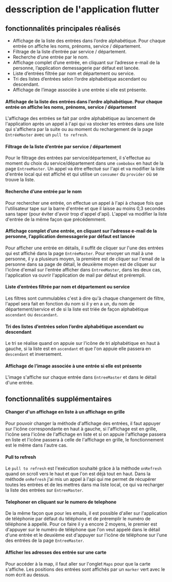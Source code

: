 # desscription de l'application flutter

## fonctionnalités principales réalisés

- Affichage de la liste des entrées dans l’ordre alphabétique. Pour chaque entrée on affiche les noms, prénoms, service / département.
- Filtrage de la liste d’entrée par service / département.
- Recherche d’une entrée par le nom.
- Affichage complet d’une entrée, en cliquant sur l’adresse e-mail de la personne, l’application demessagerie par défaut est lancée.
- Liste d’entrées filtrée par nom et département ou service.
- Tri des listes d’entrées selon l’ordre alphabétique ascendant ou descendant.
- Affichage de l’image associée à une entrée si elle est présente.

#### Affichage de la liste des entrées dans l’ordre alphabétique. Pour chaque entrée on affiche les noms, prénoms, service / département

L'affichage des entrées se fait par ordre alphabétique au lancement de l'application après un appel à l'api qui va stocker les entrées dans une liste qui s'affichera par la suite ou au moment du rechargement de la page `EntréeMaster` avec un `pull to refresh`.

#### Filtrage de la liste d’entrée par service / département

Pour le filtrage des entrées par service/département, il s'effectue au moment du choix du service/département dans une `combobox` en haut de la page `EntreeMaster`. Un appel va être effectué sur l'api et va modifier la liste d'entrée local qui est affiché et qui utilise un `consumer` du `provider` où se trouve la liste.

#### Recherche d’une entrée par le nom

Pour rechercher une entrée, on effectue un appel à l'api à chaque fois que l'utilisateur tape sur la barre d'entrée et que il laisse au moins 0,3 secondes sans taper (pour éviter d'avoir trop d'appel d'api). L'appel va modifier la liste d'entrée de la même façon que précédemment.

#### Affichage complet d’une entrée, en cliquant sur l’adresse e-mail de la personne, l’application demessagerie par défaut est lancée

Pour afficher une entrée en détails, il suffit de cliquer sur l'une des entrées qui est affiché dans la page `EntréeMaster`. Pour envoyer un mail à une personne, il y a plusieurs moyen, la première est de cliquer sur l'email de la personne dans sa page de détail, le deuxième moyen est de cliquer sur l'icône d'email sur l'entrée afficher dans `EntreeMaster`, dans les deux cas, l'application va ouvrir l'application de mail par défaut et prérempli.

#### Liste d’entrées filtrée par nom et département ou service

Les filtres sont cummulables c'est à dire qu'à chaque changement de filtre, l'appel sera fait en fonction du nom si il y en a un, du nom de département/service et de si la liste est triée de façon alphabétique `ascendant` ou `descandant`.

#### Tri des listes d’entrées selon l’ordre alphabétique ascendant ou descendant

Le tri se réalise quand on appuie sur l'icône de tri alphabétique en haut à gauche, si la liste est en `ascendant` et que l'on appuie elle passera en `descendant` et inversement.

#### Affichage de l’image associée à une entrée si elle est présente

L'image s'affiche sur chaque entrée dans `EntreeMaster` et dans le détail d'une entrée.

## fonctionnalités supplémentaires

#### Changer d'un affichage en liste à un affichage en grille

Pour pouvoir changer la méthode d'affichage des entrées, il faut appuyer sur l'icône correspondante en haut à gauche, si l'affichage est en grille, l'icône sera l'icône de l'affichage en liste et si on appuie l'affichage passera en liste et l'icône passera à celle de l'affichage en grille, le fonctionnement est le même dans l'autre cas.

#### Pull to refresh

Le `pull to refresh` est l'exécution souhaité grâce à la méthode `onRefresh` quand on scroll vers le haut et que l'on est déjà tout en haut. 
Dans la méthode `onRefresh` j'ai mis un appel à l'api qui me permet de récupérer toutes les entrées et de les mettres dans ma liste local, ce qui va recharger la liste des entrées sur `EntreeMaster`.

#### Telephoner en cliquant sur le numero de telephone 

De la même façon que pour les emails, il est possible d'aller sur l'application de téléphonie par défaut du téléphone et de préremplir le numéro de téléphone à appellé. Pour ce faire il y a encore 2 moyens, le premier est d'appuyer sur le numéro de téléphone que l'on veut appelé dans le détail d'une entrée et le deuxième est d'appuyer sur l'icône de téléphone sur l'une des entrées de la page `EntreeMaster`.

#### Afficher les adresses des entrée sur une carte

Pour accéder à la map, il faut aller sur l'onglet `Maps` pour que la carte s'affiche. Les positions des entrées sont affichés par un `marker` vert avec le nom écrit au dessus. 